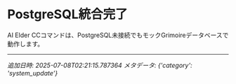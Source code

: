 # PostgreSQL統合完了

AI Elder CCコマンドは、PostgreSQL未接続でもモックGrimoireデータベースで動作します。

---
_追加日時: 2025-07-08T02:21:15.787364_
_メタデータ: {'category': 'system_update'}_
